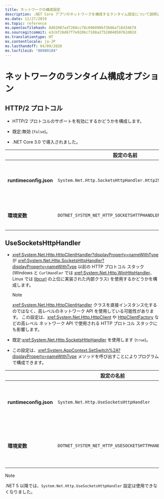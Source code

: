 ```yaml
---
title: ネットワークの構成設定
description: .NET Core アプリのネットワークを構成するランタイム設定について説明します。
ms.date: 11/27/2019
ms.topic: reference
ms.openlocfilehash: 8d02087ad7260cc78c096090bf3b06a716d34678
ms.sourcegitcommit: e3cbf26d67f7e9286c7108a2752804050762d02d
ms.translationtype: HT
ms.contentlocale: ja-JP
ms.lasthandoff: 04/09/2020
ms.locfileid: "80989104"
---
```

# <a name="run-time-configuration-options-for-networking"></a>ネットワークのランタイム構成オプション

## <a name="http2-protocol"></a>HTTP/2 プロトコル

- HTTP/2 プロトコルのサポートを有効にするかどうかを構成します。

- 既定:無効 (`false`)。

- .NET Core 3.0 で導入されました。

| | 設定の名前 | 値 |
| - | - | - |
| **runtimeconfig.json** | `System.Net.Http.SocketsHttpHandler.Http2Support` | `false` - 無効<br/>`true` - 有効 |
| **環境変数** | `DOTNET_SYSTEM_NET_HTTP_SOCKETSHTTPHANDLER_HTTP2SUPPORT` | `0` - 無効<br/>`1` - 有効 |

## <a name="usesocketshttphandler"></a>UseSocketsHttpHandler

- <xref:System.Net.Http.HttpClientHandler?displayProperty=nameWithType> が <xref:System.Net.Http.SocketsHttpHandler?displayProperty=nameWithType> 以前の HTTP プロトコル スタック (Windows と `CurlHandler` では <xref:System.Net.Http.WinHttpHandler>、Linux では [libcurl](https://curl.haxx.se/libcurl/) の上位に実装された内部クラス) を使用するかどうかを構成します。

  > [!NOTE]
  > <xref:System.Net.Http.HttpClientHandler> クラスを直接インスタンス化するのではなく、高レベルのネットワーク API を使用している可能性があります。 この設定は、<xref:System.Net.Http.HttpClient> や [HttpClientFactory](https://docs.microsoft.com/previous-versions/aspnet/hh995280(v%3dvs.118)) などの高レベル ネットワーク API で使用される HTTP プロトコル スタックにも影響します。

- 既定:<xref:System.Net.Http.SocketsHttpHandler> を使用します (`true`)。

- この設定は、<xref:System.AppContext.SetSwitch%2A?displayProperty=nameWithType> メソッドを呼び出すことによりプログラムで構成できます。

| | 設定の名前 | 値 |
| - | - | - |
| **runtimeconfig.json** | `System.Net.Http.UseSocketsHttpHandler` | `true` - <xref:System.Net.Http.SocketsHttpHandler> の使用を有効にする<br/>`false` - Windows では <xref:System.Net.Http.WinHttpHandler>、Linux では [libcurl](https://curl.haxx.se/libcurl/) の使用を有効にする |
| **環境変数** | `DOTNET_SYSTEM_NET_HTTP_USESOCKETSHTTPHANDLER` | `1` - <xref:System.Net.Http.SocketsHttpHandler> の使用を有効にする<br/>`0` - Windows では <xref:System.Net.Http.WinHttpHandler>、Linux では [libcurl](https://curl.haxx.se/libcurl/) の使用を有効にする |

> [!NOTE]
> .NET 5 以降では、`System.Net.Http.UseSocketsHttpHandler` 設定は使用できなくなりました。
